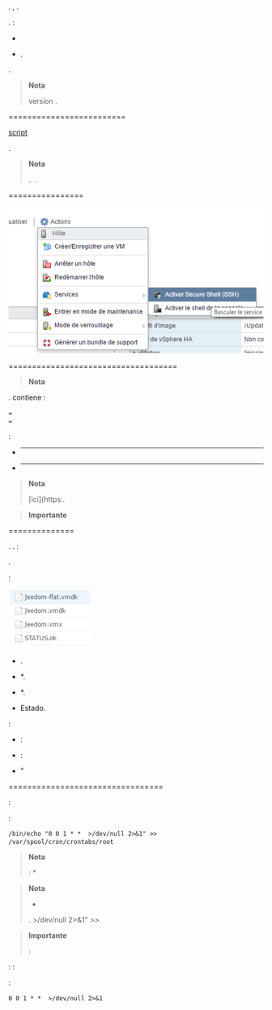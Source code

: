 


. 
,
.


.  :

-   

-   . 
    
    



. 


> **Nota**
>
> 
> 
> version . 
> 

 
=========================


[script](https://raw.githubusercontent.com/lamw//master/.sh)

.

> **Nota**
>
> 
> .. 
> .

 
================




![vmware.backup](images/vmware.backup.PNG)




 
====================================

> **Nota**
>
> 
> 
> 

.
contiene :

    
    
    
    
    
    
    
    
    
    
    
    
    
    
    
    
    
    
    
    
    
    
    
    
    
    =
    =

 :

-   **** 

-   **** 

> **Nota**
>
> 
> [ici](https:.
> 

> **Importante**
>
> 
> 

 
==============


. .
 :

    


. 

 :

![vmware.backup2](images/vmware.backup2.PNG)

-   .

-   \*.

-   \*.

-   Estado.

 :

-    :

<!-- -->

    

-    :

<!-- -->

    

-   "

<!-- -->

    

 
=================================





 :

    

 :

    
    /bin/echo "0 0 1 * *  >/dev/null 2>&1" >> /var/spool/cron/crontabs/root
    

> **Nota**
>
> 
>  : *

> **Nota**
>
> 
> 
> *
> .
>  &gt;/dev/null 2&gt;&1" &gt;&gt;
> 

> **Importante**
>
> 
>  :
> 

: 
 :

    

 :

    0 0 1 * *  >/dev/null 2>&1

